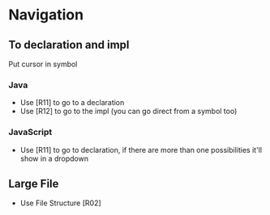 # Navigation

## To declaration and impl

Put cursor in symbol

### Java

- Use [R11] to go to a declaration
- Use [R12] to go to the impl (you can go direct from a symbol too)

### JavaScript

- Use [R11] to go to declaration, if there are more than one possibilities it'll show in a dropdown


## Large File

- Use File Structure [R02]
